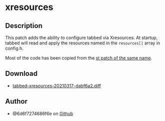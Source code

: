 xresources
==========

Description
-----------
This patch adds the ability to configure tabbed via Xresources.  At startup, tabbed
will read and apply the resources named in the `resources[]` array in config.h.

Most of the code has been copied from the [st patch of the same name](https://st.suckless.org/patches/xresources).

Download
--------
* [tabbed-xresources-20210317-dabf6a2.diff](tabbed-xresources-20210317-dabf6a2.diff)

Author
-------
* @6d6f7274686f6e on [Github](https://github.com/6d6f7274686f6e/tabbed-xresources)

